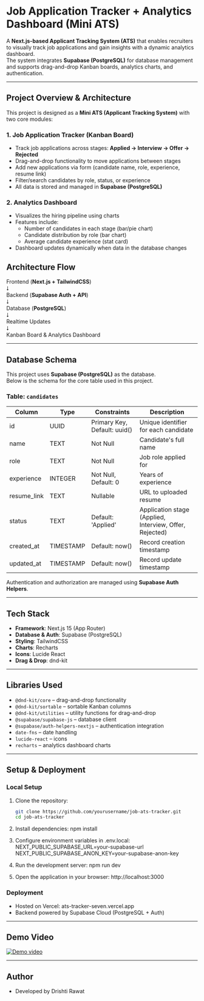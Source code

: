 # Job Application Tracker + Analytics Dashboard (Mini ATS)

A **Next.js-based Applicant Tracking System (ATS)** that enables recruiters to visually track job applications and gain insights with a dynamic analytics dashboard.  
The system integrates **Supabase (PostgreSQL)** for database management and supports drag-and-drop Kanban boards, analytics charts, and authentication.


---

## Project Overview & Architecture

This project is designed as a **Mini ATS (Applicant Tracking System)** with two core modules:  

### 1. Job Application Tracker (Kanban Board)  
- Track job applications across stages: **Applied → Interview → Offer → Rejected**  
- Drag-and-drop functionality to move applications between stages  
- Add new applications via form (candidate name, role, experience, resume link)  
- Filter/search candidates by role, status, or experience  
- All data is stored and managed in **Supabase (PostgreSQL)**  

### 2. Analytics Dashboard  
- Visualizes the hiring pipeline using charts  
- Features include:  
  - Number of candidates in each stage (bar/pie chart)  
  - Candidate distribution by role (bar chart)  
  - Average candidate experience (stat card)  
- Dashboard updates dynamically when data in the database changes  


## Architecture Flow

Frontend (**Next.js + TailwindCSS**)  
⭣  
Backend (**Supabase Auth + API**)  
⭣  
Database (**PostgreSQL**)  
⭣  
Realtime Updates  
⭣  
Kanban Board & Analytics Dashboard


---

## Database Schema

This project uses **Supabase (PostgreSQL)** as the database.  
Below is the schema for the core table used in this project.

### Table: `candidates`

| Column       | Type        | Constraints                  | Description                                             |
|--------------|-------------|------------------------------|---------------------------------------------------------|
| id           | UUID        | Primary Key, Default: uuid() | Unique identifier for each candidate                    |
| name         | TEXT        | Not Null                     | Candidate's full name                                   |
| role         | TEXT        | Not Null                     | Job role applied for                                    |
| experience   | INTEGER     | Not Null, Default: 0         | Years of experience                                     |
| resume_link  | TEXT        | Nullable                     | URL to uploaded resume                                  |
| status       | TEXT        | Default: 'Applied'           | Application stage (Applied, Interview, Offer, Rejected) |
| created_at   | TIMESTAMP   | Default: now()               | Record creation timestamp                               |
| updated_at   | TIMESTAMP   | Default: now()               | Record update timestamp                                 |

Authentication and authorization are managed using **Supabase Auth Helpers**.


---

## Tech Stack

- **Framework**: Next.js 15 (App Router)  
- **Database & Auth**: Supabase (PostgreSQL)  
- **Styling**: TailwindCSS  
- **Charts**: Recharts  
- **Icons**: Lucide React  
- **Drag & Drop**: dnd-kit  


---

## Libraries Used

- `@dnd-kit/core` – drag-and-drop functionality  
- `@dnd-kit/sortable` – sortable Kanban columns  
- `@dnd-kit/utilities` – utility functions for drag-and-drop  
- `@supabase/supabase-js` – database client  
- `@supabase/auth-helpers-nextjs` – authentication integration  
- `date-fns` – date handling  
- `lucide-react` – icons  
- `recharts` – analytics dashboard charts  


---

## Setup & Deployment

### Local Setup
1. Clone the repository:
   ```bash
   git clone https://github.com/yourusername/job-ats-tracker.git
   cd job-ats-tracker

2. Install dependencies:
npm install

3. Configure environment variables in .env.local:
NEXT_PUBLIC_SUPABASE_URL=your-supabase-url
NEXT_PUBLIC_SUPABASE_ANON_KEY=your-supabase-anon-key

4. Run the development server:
npm run dev

5. Open the application in your browser:
http://localhost:3000


### Deployment

- Hosted on Vercel: ats-tracker-seven.vercel.app
- Backend powered by Supabase Cloud (PostgreSQL + Auth)


---

## Demo Video

[![Demo video](./public/thumbnail.png)](https://drive.google.com/file/d/1qyxWrjEI2XBA_zIAoKOijG6S7stcTl8o/view?usp=sharing)



---

## Author

- Developed by Drishti Rawat